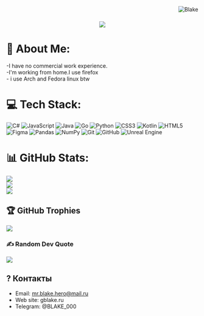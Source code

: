 <p align="right"> <img src="https://komarev.com/ghpvc/?username=Blake22020&label=Profile%20views&color=0e75b6&size=24&style=flat" alt="Blake" /> </p>

<h3 align="center">
  <img src="https://readme-typing-svg.herokuapp.com/?font=Righteous&size=35&center=true&vCenter=true&width=1600&height=70&duration=4000&lines=Hello+There!+I'm+Blake+" />
</h3>


# 💫 About Me:
-I have no commercial work experience.<br>-I'm working from home.I use firefox<br>- i use Arch and Fedora linux btw


# 💻 Tech Stack:
![C#](https://img.shields.io/badge/c%23-%23239120.svg?style=for-the-badge&logo=csharp&logoColor=white) ![JavaScript](https://img.shields.io/badge/javascript-%23323330.svg?style=for-the-badge&logo=javascript&logoColor=%23F7DF1E) ![Java](https://img.shields.io/badge/java-%23ED8B00.svg?style=for-the-badge&logo=openjdk&logoColor=white) ![Go](https://img.shields.io/badge/go-%2300ADD8.svg?style=for-the-badge&logo=go&logoColor=white) ![Python](https://img.shields.io/badge/python-3670A0?style=for-the-badge&logo=python&logoColor=ffdd54) ![CSS3](https://img.shields.io/badge/css3-%231572B6.svg?style=for-the-badge&logo=css3&logoColor=white) ![Kotlin](https://img.shields.io/badge/kotlin-%237F52FF.svg?style=for-the-badge&logo=kotlin&logoColor=white) ![HTML5](https://img.shields.io/badge/html5-%23E34F26.svg?style=for-the-badge&logo=html5&logoColor=white) ![Figma](https://img.shields.io/badge/figma-%23F24E1E.svg?style=for-the-badge&logo=figma&logoColor=white) ![Pandas](https://img.shields.io/badge/pandas-%23150458.svg?style=for-the-badge&logo=pandas&logoColor=white) ![NumPy](https://img.shields.io/badge/numpy-%23013243.svg?style=for-the-badge&logo=numpy&logoColor=white) ![Git](https://img.shields.io/badge/git-%23F05033.svg?style=for-the-badge&logo=git&logoColor=white) ![GitHub](https://img.shields.io/badge/github-%23121011.svg?style=for-the-badge&logo=github&logoColor=white) ![Unreal Engine](https://img.shields.io/badge/unrealengine-%23313131.svg?style=for-the-badge&logo=unrealengine&logoColor=white)
# 📊 GitHub Stats:
![](https://github-readme-stats.vercel.app/api?username=Blake22020&theme=blue_navy&hide_border=false&include_all_commits=true&count_private=true)<br/>
![](https://nirzak-streak-stats.vercel.app/?user=Blake22020&theme=blue_navy&hide_border=false)<br/>
![](https://github-readme-stats.vercel.app/api/top-langs/?username=Blake22020&theme=blue_navy&hide_border=false&include_all_commits=true&count_private=true&layout=compact)

## 🏆 GitHub Trophies
![](https://github-profile-trophy.vercel.app/?username=Blake22020&theme=radical&no-frame=false&no-bg=false&margin-w=4)

### ✍️ Random Dev Quote
![](https://quotes-github-readme.vercel.app/api?type=horizontal&theme=radical)

<!-- Proudly created with GPRM ( https://gprm.itsvg.in ) -->
## ? Контакты
- Email: mr.blake.hero@mail.ru
- Web site: gblake.ru
- Telegram: @BLAKE_000

